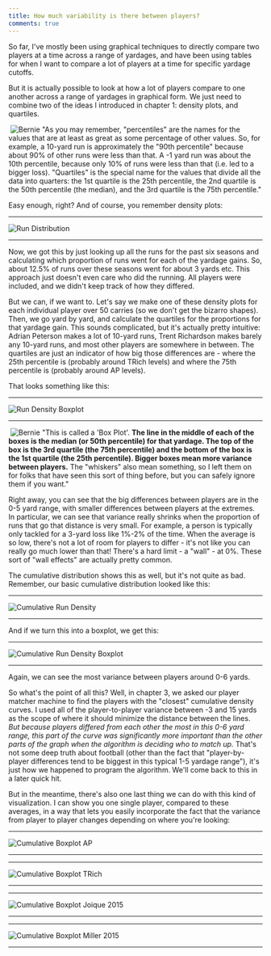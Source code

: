 ```yaml
---
title: How much variability is there between players?
comments: true
---
```


So far, I've mostly been using graphical techniques to directly compare two players at a time across a range of yardages, and have been using tables for when I want to compare a lot of players at a time for specific yardage cutoffs.  
  
But it is actually possible to look at how a lot of players compare to one another across a range of yardages in graphical form. We just need to combine two of the ideas I introduced in chapter 1: density plots, and quartiles.  
  
<p><img style="float: left; margin: 0px 4px" src="/Ground_Control/img/BernieA.jpg" alt="Bernie" />  "As you may remember, "percentiles" are the names for the values that are at least as great as some percentage of other values. So, for example, a 10-yard run is approximately the "90th percentile" because about 90% of other runs were less than that. A -1 yard run was about the 10th percentile, because only 10% of runs were less than that (i.e. led to a bigger loss). "Quartiles" is the special name for the values that divide all the data into quarters: the 1st quartile is the 25th percentile, the 2nd quartile is the 50th percentile (the median), and the 3rd quartile is the 75th percentile."</p>  
  
Easy enough, right? And of course, you remember density plots:  
  
* * *

![Run Distribution](/Ground_Control/img/ch1_fig2_rundist.png)  

* * *
  
Now, we got this by just looking up all the runs for the past six seasons and calculating which proportion of runs went for each of the yardage gains. So, about 12.5% of runs over these seasons went for about 3 yards etc. This approach just doesn't even care who did the running. All players were included, and we didn't keep track of how they differed.  
  
But we can, if we want to. Let's say we make one of these density plots for each individual player over 50 carries (so we don't get the bizarro shapes). Then, we go yard by yard, and calculate the quartiles for the proportions for that yardage gain. This sounds complicated, but it's actually pretty intuitive: Adrian Peterson makes a lot of 10-yard runs, Trent Richardson makes barely any 10-yard runs, and most other players are somewhere in between. The quartiles are just an indicator of how big those differences are - where the 25th percentile is (probably around TRich levels) and where the 75th percentile is (probably around AP levels).  
  
That looks something like this:  
  
* * *

![Run Density Boxplot](/Ground_Control/img/QH_DenBox.png)  

* * *
  
<p><img style="float: left; margin: 0px 4px" src="/Ground_Control/img/BernieA.jpg" alt="Bernie" />  "This is called a 'Box Plot'. <b>The line in the middle of each of the boxes is the median (or 50th percentile) for that yardage. The top of the box is the 3rd quartile (the 75th percentile) and the bottom of the box is the 1st quartile (the 25th percentile). Bigger boxes mean more variance between players.</b> The "whiskers" also mean something, so I left them on for folks that have seen this sort of thing before, but you can safely ignore them if you want."</p>  
  
Right away, you can see that the big differences between players are in the 0-5 yard range, with smaller differences between players at the extremes. In particular, we can see that variance really shrinks when the proportion of runs that go that distance is very small. For example, a person is typically only tackled for a 3-yard loss like 1%-2% of the time. When the average is so low, there's not a lot of room for players to differ - it's not like you can really go much lower than that! There's a hard limit - a "wall" - at 0%. These sort of "wall effects" are actually pretty common.
  
The cumulative distribution shows this as well, but it's not quite as bad. Remember, our basic cumulative distribution looked like this:  
  
* * *

![Cumulative Run Density](/Ground_Control/img/ch1_fig3_cumildense.png)  

* * *
  
And if we turn this into a boxplot, we get this:  
  
* * *

![Cumulative Run Density Boxplot](/Ground_Control/img/QH_CumBox.png)  

* * *
  
Again, we can see the most variance between players around 0-6 yards.  
  
So what's the point of all this? Well, in chapter 3, we asked our player matcher machine to find the players with the "closest" cumulative density curves. I used all of the player-to-player variance between -3 and 15 yards as the scope of where it should minimize the distance between the lines. _But because players differed from each other the most in this 0-6 yard range, this part of the curve was significantly more important than the other parts of the graph when the algorithm is deciding who to match up._ That's not some deep truth about football (other than the fact that "player-by-player differences tend to be biggest in this typical 1-5 yardage range"), it's just how we happened to program the algorithm. We'll come back to this in a later quick hit.  
  
But in the meantime, there's also one last thing we can do with this kind of visualization. I can show you one single player, compared to these averages, in a way that lets you easily incorporate the fact that the variance from player to player changes depending on where you're looking:  
  
* * *

![Cumulative Boxplot AP](/Ground_Control/img/QH_CumBox_AP.png)  

* * *
  
  
* * *

![Cumulative Boxplot TRich](/Ground_Control/img/QH_CumBox_TRich.png)  

* * *
  
  
* * *

![Cumulative Boxplot Joique 2015](/Ground_Control/img/QH_CumBox_Joique2015.png)  

* * *
  
  
* * *

![Cumulative Boxplot Miller 2015](/Ground_Control/img/Miller_cumdenbox15.png)  

* * *
  
